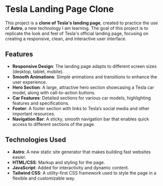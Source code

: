 # Tesla Landing Page Clone

This project is a **clone of Tesla's landing page**, created to practice the use of **Astro**, a new technology I am learning. The goal of this project is to replicate the look and feel of Tesla's official landing page, focusing on creating a responsive, clean, and interactive user interface.

## Features

- **Responsive Design**: The landing page adapts to different screen sizes (desktop, tablet, mobile).
- **Smooth Animations**: Simple animations and transitions to enhance the user experience.
- **Hero Section**: A large, attractive hero section showcasing a Tesla car model, along with call-to-action buttons.
- **Car Features**: Detailed sections for various car models, highlighting features and specifications.
- **Footer**: A footer section with links to Tesla’s social media and other important resources.
- **Navigation Bar**: A sticky, smooth navigation bar that enables quick access to different sections of the page.

## Technologies Used

- **Astro**: A new static site generator that makes building fast websites easier.
- **HTML/CSS**: Markup and styling for the page.
- **JavaScript**: Added for interactivity and dynamic content.
- **Tailwind CSS**: A utility-first CSS framework used to style the page in a flexible and customizable way.

